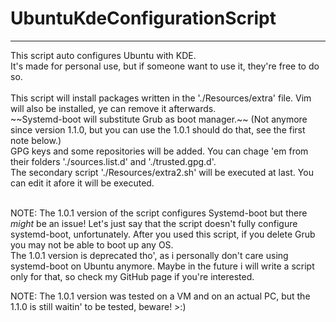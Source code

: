 # UbuntuKdeConfigurationScript
<hr>
This script auto configures Ubuntu with KDE.<br>
It's made for personal use, but if someone want to use it, they're free to do so.<br><br>
This script will install packages written in the './Resources/extra' file. Vim will also be installed, ye can remove it afterwards.<br>
~~Systemd-boot will substitute Grub as boot manager.~~ (Not anymore since version 1.1.0, but you can use the 1.0.1 should do that, see the first note below.)<br>
GPG keys and some repositories will be added. You can chage 'em from their folders './sources.list.d' and './trusted.gpg.d'.<br>
The secondary script './Resources/extra2.sh' will be executed at last. You can edit it afore it will be executed.<br><br>

NOTE: The 1.0.1 version of the script configures Systemd-boot but there _might_ be an issue! Let's just say that the script doesn't fully configure systemd-boot, unfortunately. After you used this script, if you delete Grub you may not be able to boot up any OS.<br>
The 1.0.1 version is deprecated tho', as i personally don't care using systemd-boot on Ubuntu anymore. Maybe in the future i will write a script only for that, so check my GitHub page if you're interested.<br>

NOTE: The 1.0.1 version was tested on a VM and on an actual PC, but the 1.1.0 is still waitin' to be tested, beware! >:)
